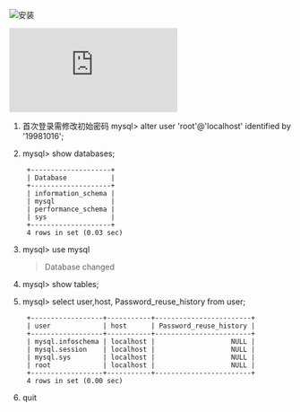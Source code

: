 ![安装](https://blog.csdn.net/bobo553443/article/details/81383194)

![删除](https://jingyan.baidu.com/article/e9fb46e150735a7521f76681.html)

1. 首次登录需修改初始密码 mysql> alter user 'root'@'localhost' identified by '19981016';
2. mysql> show databases;

		+--------------------+
		| Database           |
		+--------------------+
		| information_schema |
		| mysql              |
		| performance_schema |
		| sys                |
		+--------------------+
        4 rows in set (0.03 sec)
3. mysql> use mysql
    > Database changed
4. mysql> show tables;
5. mysql> select user,host, Password_reuse_history  from user;

		+------------------+-----------+------------------------+
		| user             | host      | Password_reuse_history |
		+------------------+-----------+------------------------+
		| mysql.infoschema | localhost |                   NULL |
		| mysql.session    | localhost |                   NULL |
		| mysql.sys        | localhost |                   NULL |
		| root             | localhost |                   NULL |
		+------------------+-----------+------------------------+
        4 rows in set (0.00 sec)
6. quit
